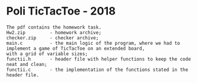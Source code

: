 # Poli TicTacToe - 2018
	The pdf contains the homework task.
	Hw2.zip			- homework archive;
	checker.zip		- checker archive;
	main.c			- the main logic of the program, where we had to implement a game of TicTacToe on an extended board,
	with a grid of variable sizes;
	functii.h		- header file with helper functions to keep the code neat and clean;
	functii.c		- the implementation of the functions stated in the header file.